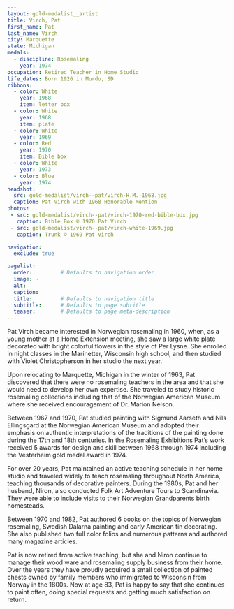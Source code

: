 ```yaml
---
layout: gold-medalist__artist
title: Virch, Pat
first_name: Pat
last_name: Virch
city: Marquette
state: Michigan
medals: 
  - discipline: Rosemaling
    year: 1974
occupation: Retired Teacher in Home Studio
life_dates: Born 1926 in Murdo, SD
ribbons:
  - color: White
    year: 1968
    item: letter box
  - color: White
    year: 1968
    item: plate
  - color: White
    year: 1969
  - color: Red
    year: 1970
    item: Bible box
  - color: White
    year: 1973
  - color: Blue 
    year: 1974
headshot:
  src: gold-medalist/virch--pat/virch-H.M.-1968.jpg
  caption: Pat Virch with 1968 Honorable Mention
photos:
 - src: gold-medalist/virch--pat/virch-1970-red-bible-box.jpg
   caption: Bible Box © 1970 Pat Virch
 - src: gold-medalist/virch--pat/virch-white-1969.jpg
   caption: Trunk © 1969 Pat Virch

navigation:
  exclude: true

pagelist:
  order:         # Defaults to navigation order  
  image: ~
  alt:
  caption:
  title:         # Defaults to navigation title
  subtitle:      # Defaults to page subtitle
  teaser:        # Defaults to page meta-description  
---
```

Pat Virch became interested in Norwegian rosemaling in 1960, when, as a young mother at a Home Extension meeting, she saw a large white plate decorated with bright colorful flowers in the style of Per Lysne. She enrolled in night classes in the Marinetter, Wisconsin high school, and then studied with Violet Christopherson in her studio the next year. 

Upon relocating to Marquette, Michigan in the winter of 1963, Pat discovered that there were no rosemaling teachers in the area and that she would need to develop her own expertise. She traveled to study historic rosemaling collections including that of the Norwegian American Museum where she received encouragement of Dr. Marion Nelson.

Between 1967 and 1970, Pat studied painting with Sigmund Aarseth and Nils Ellingsgard at the Norwegian American Museum and adopted their emphasis on authentic interpretations of the traditions of the painting done during the 17th and 18th centuries. In the Rosemaling Exhibitions Pat’s work received 5 awards for design and skill between 1968 through 1974 including the Vesterheim gold medal award in 1974.

For over 20 years, Pat maintained an active teaching schedule in her home studio and traveled widely to teach rosemaling throughout North America, teaching thousands of decorative painters. During the 1980s, Pat and her husband, Niron, also conducted Folk Art Adventure Tours to Scandinavia. They were able to include visits to their Norwegian Grandparents birth homesteads. 

Between 1970 and 1982, Pat authored 6 books on the topics of Norwegian rosemaling, Swedish Dalarna painting and early American tin decorating. She also published two full color folios and numerous patterns and authored many magazine articles.

Pat is now retired from active teaching, but she and Niron continue to manage their wood ware and rosemaling supply business from their home. Over the years they have proudly acquired a small collection of painted chests owned by family members who immigrated to Wisconsin from Norway in the 1800s. Now at age 83, Pat is happy to say that she continues to paint often, doing special requests and getting much satisfaction on return. 
